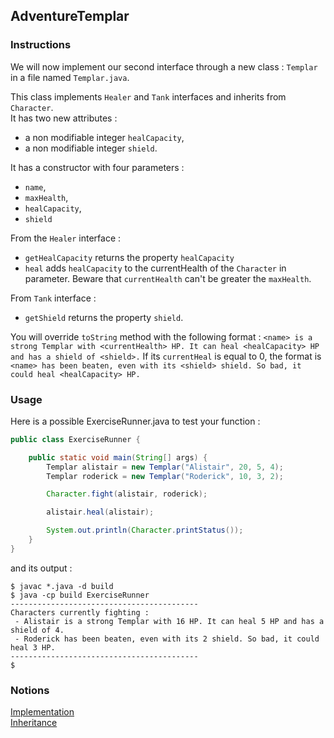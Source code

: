 ## AdventureTemplar

### Instructions

We will now implement our second interface through a new class : `Templar` in a file named `Templar.java`.

This class implements `Healer` and `Tank` interfaces and inherits from `Character`.  
It has two new attributes :

- a non modifiable integer `healCapacity`,
- a non modifiable integer `shield`.

It has a constructor with four parameters :
- `name`,
- `maxHealth`,
- `healCapacity`,
- `shield`

From the `Healer` interface :

- `getHealCapacity` returns the property `healCapacity`
- `heal` adds `healCapacity` to the currentHealth of the `Character` in parameter. Beware that `currentHealth` can't be greater the `maxHealth`.

From `Tank` interface :

- `getShield` returns the property `shield`.

You will override `toString` method with the following format : `<name> is a strong Templar with <currentHealth> HP. It can heal <healCapacity> HP and has a shield of <shield>.`
If its `currentHeal` is equal to 0, the format is `<name> has been beaten, even with its <shield> shield. So bad, it could heal <healCapacity> HP.`

### Usage

Here is a possible ExerciseRunner.java to test your function :

```java
public class ExerciseRunner {

    public static void main(String[] args) {
        Templar alistair = new Templar("Alistair", 20, 5, 4);
        Templar roderick = new Templar("Roderick", 10, 3, 2);

        Character.fight(alistair, roderick);

        alistair.heal(alistair);

        System.out.println(Character.printStatus());
    }
}
```

and its output :

```shell
$ javac *.java -d build
$ java -cp build ExerciseRunner
------------------------------------------
Characters currently fighting :
 - Alistair is a strong Templar with 16 HP. It can heal 5 HP and has a shield of 4.
 - Roderick has been beaten, even with its 2 shield. So bad, it could heal 3 HP.
------------------------------------------
$
```

### Notions

[Implementation](https://docs.oracle.com/javase/tutorial/java/IandI/usinginterface.html)  
[Inheritance](https://docs.oracle.com/javase/tutorial/java/IandI/subclasses.html)

